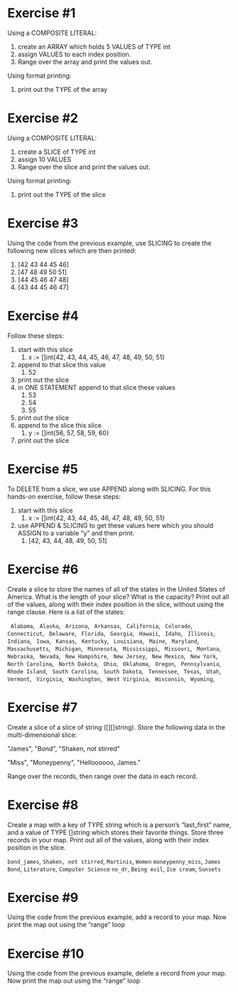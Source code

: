 # Exercise #1
Using a COMPOSITE LITERAL:
1. create an ARRAY which holds 5 VALUES of TYPE int
2. assign VALUES to each index position.
3. Range over the array and print the values out.

Using format printing:
1. print out the TYPE of the array

# Exercise #2
Using a COMPOSITE LITERAL:
1. create a SLICE of TYPE int
2. assign 10 VALUES
3. Range over the slice and print the values out.

Using format printing:
1. print out the TYPE of the slice

# Exercise #3
Using the code from the previous example, use SLICING to create the following new slices which are then printed:
1. [42 43 44 45 46]
2. [47 48 49 50 51]
3. [44 45 46 47 48]
4. [43 44 45 46 47]

# Exercise #4
Follow these steps:
1. start with this slice
    1. x := []int{42, 43, 44, 45, 46, 47, 48, 49, 50, 51}
2. append to that slice this value
    1. 52
3. print out the slice
4. in ONE STATEMENT append to that slice these values
    1. 53
    2. 54
    3. 55
5. print out the slice
6. append to the slice this slice
    1. y := []int{56, 57, 58, 59, 60}
7. print out the slice

# Exercise #5
To DELETE from a slice, we use APPEND along with SLICING. For this hands-on exercise, follow these steps:
1. start with this slice
    1. x := []int{42, 43, 44, 45, 46, 47, 48, 49, 50, 51}
2. use APPEND & SLICING to get these values here which you should ASSIGN to a variable “y” and then print:
    1. [42, 43, 44, 48, 49, 50, 51]

# Exercise #6
Create a slice to store the names of all of the states in the United States of America. What is the length of your slice? What is the capacity? Print out all of the values, along with their index position in the slice, without using the range clause. Here is a list of the states:

` Alabama`, ` Alaska`, ` Arizona`, ` Arkansas`, ` California`, ` Colorado`, ` Connecticut`, ` Delaware`, ` Florida`, ` Georgia`, ` Hawaii`, ` Idaho`, ` Illinois`, ` Indiana`, ` Iowa`, ` Kansas`, ` Kentucky`, ` Louisiana`, ` Maine`, ` Maryland`, ` Massachusetts`, ` Michigan`, ` Minnesota`, ` Mississippi`, ` Missouri`, ` Montana`, ` Nebraska`, ` Nevada`, ` New Hampshire`, ` New Jersey`, ` New Mexico`, ` New York`, ` North Carolina`, ` North Dakota`, ` Ohio`, ` Oklahoma`, ` Oregon`, ` Pennsylvania`, ` Rhode Island`, ` South Carolina`, ` South Dakota`, ` Tennessee`, ` Texas`, ` Utah`, ` Vermont`, ` Virginia`, ` Washington`, ` West Virginia`, ` Wisconsin`, ` Wyoming`,

# Exercise #7
Create a slice of a slice of string ([][]string). Store the following data in the multi-dimensional slice:

"James", "Bond", "Shaken, not stirred"

"Miss", "Moneypenny", "Helloooooo, James."

Range over the records, then range over the data in each record.

# Exercise #8
Create a map with a key of TYPE string which is a person’s “last_first” name, and a value of TYPE []string which stores their favorite things. Store three records in your map. Print out all of the values, along with their index position in the slice.

`bond_james`, `Shaken, not stirred`, `Martinis`, `Women`
`moneypenny_miss`, `James Bond`, `Literature`, `Computer Science`
`no_dr`, `Being evil`, `Ice cream`, `Sunsets`

# Exercise #9
Using the code from the previous example, add a record to your map. Now print the map out using the “range” loop

# Exercise #10
Using the code from the previous example, delete a record from your map. Now print the map out using the “range” loop
